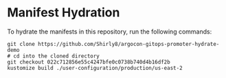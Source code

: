 # Manifest Hydration

To hydrate the manifests in this repository, run the following commands:

```shell
git clone https://github.com/Shirly8/argocon-gitops-promoter-hydrate-demo
# cd into the cloned directory
git checkout 022c712856e55c4247bfe0c0738b740d4b16df2b
kustomize build ./user-configuration/production/us-east-2
```
